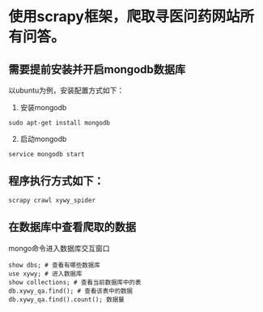 # 使用scrapy框架，爬取寻医问药网站所有问答。
## 需要提前安装并开启mongodb数据库
以ubuntu为例，安装配置方式如下：
1. 安装mongodb
```
sudo apt-get install mongodb
```
2. 启动mongodb
```
service mongodb start
```
## 程序执行方式如下：
```
scrapy crawl xywy_spider
```
## 在数据库中查看爬取的数据
mongo命令进入数据库交互窗口
```
show dbs; # 查看有哪些数据库
use xywy; # 进入数据库
show collections; # 查看当前数据库中的表
db.xywy_qa.find(); # 查看该表中的数据
db.xywy_qa.find().count(); 数据量
```
